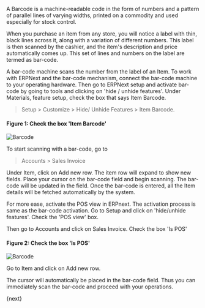 <!-- add-breadcrumbs -->
A Barcode is a machine-readable code in the form of numbers and a pattern of
parallel lines of varying widths, printed on a commodity and used especially
for stock control.

When you purchase an item from any store, you will notice a label with thin,
black lines across it, along with a variation of different numbers. This label
is then scanned by the cashier, and the item's description and price
automatically comes up. This set of lines and numbers on the label are termed
as bar-code.

A bar-code machine scans the number from the label of an Item. To work with
ERPNext and the bar-code mechanism, connect the bar-code machine to your
operating hardware. Then go to ERPNext setup and activate bar-code by going to
tools and clicking on 'hide / unhide features'. Under Materials, feature
setup, check the box that says Item Barcode.

> Setup > Customize > Hide/ Unhide Features > Item Barcode.

#### Figure 1: Check the box 'Item Barcode'

<img class="screenshot" alt="Barcode" src="{{docs_base_url}}/assets/img/setup/barcode-1.png">


To start scanning with a bar-code, go to  

> Accounts > Sales Invoice

Under Item, click on Add new row. The item row will expand to show new fields.
Place your cursor on the bar-code field and begin scanning. The bar-code will
be updated in the field. Once the bar-code is entered, all the Item details
will be fetched automatically by the system.

For more ease, activate the POS view in ERPnext. The activation process is
same as the bar-code activation. Go to Setup and click on 'hide/unhide
features'. Check the 'POS view' box.

Then go to Accounts and click on Sales Invoice. Check the box 'Is POS'

  
#### Figure 2: Check the box 'Is POS'

<img class="screenshot" alt="Barcode" src="{{docs_base_url}}/assets/img/setup/barcode-2.png">


Go to Item and click on Add new row.  

The cursor will automatically be placed in the bar-code field. Thus you can
immediately scan the bar-code and proceed with your operations.

{next}
